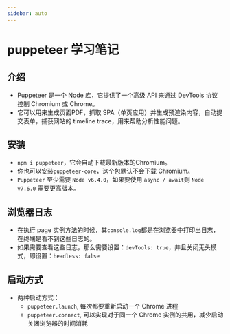 ```yaml
---
sidebar: auto
---
```


# puppeteer 学习笔记

## 介绍
* Puppeteer 是一个 Node 库，它提供了一个高级 API 来通过 DevTools 协议控制 Chromium 或 Chrome。
* 它可以用来生成页面PDF，抓取 SPA（单页应用）并生成预渲染内容，自动提交表单，捕获网站的 timeline trace，用来帮助分析性能问题。

## 安装
* `npm i puppeteer`，它会自动下载最新版本的Chromium。
* 你也可以安装`puppeteer-core`，这个包默认不会下载 Chromium。
* `Puppeteer` 至少需要 `Node v6.4.0`，如果要使用 `async / await`则 `Node v7.6.0` 需要更高版本。


## 浏览器日志
* 在执行 page 实例方法的时候，其`console.log`都是在浏览器中打印出日志，在终端是看不到这些日志的。
* 如果需要查看这些日志，那么需要设置：`devTools: true`，并且关闭无头模式，即设置：`headless: false`

## 启动方式
* 两种启动方式：
  - `puppeteer.launch`, 每次都要重新启动一个 Chrome 进程
  - `puppeteer.connect`, 可以实现对于同一个 Chrome 实例的共用，减少启动关闭浏览器的时间消耗


